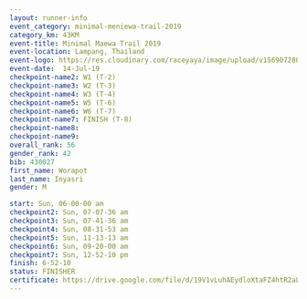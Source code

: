 ```yaml
---
layout: runner-info 
event_category: minimal-meniewa-trail-2019 
category_km: 43KM 
event-title: Minimal Maewa Trail 2019 
event-location: Lampang, Thailand 
event-logo: https://res.cloudinary.com/raceyaya/image/upload/v1569072805/logo/minimal-trail_ktnvsp.jpg 
event-date:  14-Jul-19 
checkpoint-name2: W1 (T-2) 
checkpoint-name3: W2 (T-3) 
checkpoint-name4: W3 (T-4) 
checkpoint-name5: W5 (T-6) 
checkpoint-name6: W6 (T-7) 
checkpoint-name7: FINISH (T-8) 
checkpoint-name8: 
checkpoint-name9: 
overall_rank: 56
gender_rank: 42
bib: 430027
first_name: Worapot
last_name: Inyasri
gender: M

start: Sun, 06-00-00 am
checkpoint2: Sun, 07-07-36 am
checkpoint3: Sun, 07-41-36 am
checkpoint4: Sun, 08-31-53 am
checkpoint5: Sun, 11-13-13 am
checkpoint6: Sun, 09-20-00 am
checkpoint7: Sun, 12-52-10 pm
finish: 6-52-10
status: FINISHER
certificate: https://drive.google.com/file/d/19V1vLuhAEydloXtaFZ4htR2aLBJD4ucO/view?usp=sharing
---
```


